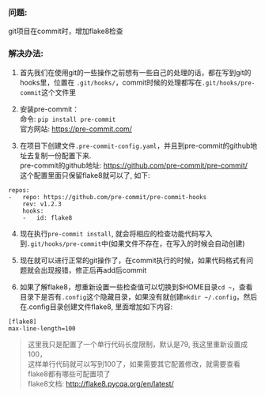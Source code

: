 ### 问题:
git项目在commit时，增加flake8检查

### 解决办法:

1. 首先我们在使用git的一些操作之前想有一些自己的处理的话，都在写到git的hooks里，位置在
```.git/hooks/```，commit时候的处理都写在```.git/hooks/pre-commit```这个文件里

2. 安装pre-commit：  
命令: ```pip install pre-commit```  
官方网站: https://pre-commit.com/

3. 在项目下创建文件```.pre-commit-config.yaml```，并且到pre-commit的github地址去复制一份配置下来.  
pre-commit的github地址:
https://github.com/pre-commit/pre-commit/  
这个配置里面只保留flake8就可以了, 如下:
```
repos:
-   repo: https://github.com/pre-commit/pre-commit-hooks
    rev: v1.2.3
    hooks:
    -   id: flake8
```
4. 现在执行```pre-commit install```, 就会将相应的检查功能代码写入到```.git/hooks/pre-commit```中(如果文件不存在，在写入的时候会自动创建)

5. 现在就可以进行正常的git操作了，在commit执行的时候，如果代码格式有问题就会出现报错，修正后再add后commit

6. 如果了解flake8，想重新设置一些检查值可以切换到$HOME目录```cd ~```，查看目录下是否有```.config```这个隐藏目录，如果没有就创建```mkdir ~/.config```，然后在.config目录创建文件flake8, 里面增加如下内容:  
```
[flake8]
max-line-length=100
```
> 这里我只是配置了一个单行代码长度限制，默认是79, 我这里重新设置成100，  
> 这样单行代码就可以写到100了，如果需要其它配置修改，就需要查看flake8都有哪些可配置项了  
> flake8文档: http://flake8.pycqa.org/en/latest/
